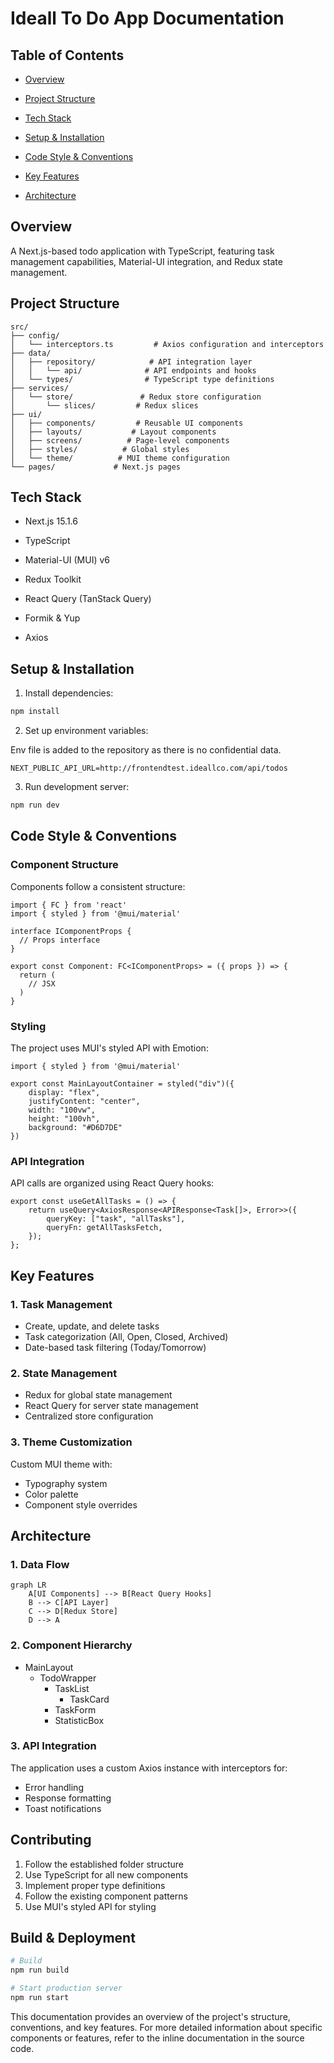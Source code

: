 # Ideall To Do App Documentation

## Table of Contents


- [Overview](#overview)

- [Project Structure](#project-structure)

- [Tech Stack](#tech-stack)

- [Setup & Installation](#setup--installation)

- [Code Style & Conventions](#code-style--conventions)

- [Key Features](#key-features)

- [Architecture](#architecture)


## Overview
A Next.js-based todo application with TypeScript, featuring task management capabilities, Material-UI integration, and Redux state management.


## Project Structure
```
src/
├── config/
│   └── interceptors.ts         # Axios configuration and interceptors
├── data/
│   ├── repository/            # API integration layer
│   │   └── api/              # API endpoints and hooks
│   └── types/                # TypeScript type definitions
├── services/
│   └── store/               # Redux store configuration
│       └── slices/         # Redux slices
├── ui/
│   ├── components/         # Reusable UI components
│   ├── layouts/           # Layout components
│   ├── screens/          # Page-level components
│   ├── styles/          # Global styles
│   └── theme/          # MUI theme configuration
└── pages/             # Next.js pages
```

## Tech Stack

- Next.js 15.1.6

- TypeScript

- Material-UI (MUI) v6

- Redux Toolkit

- React Query (TanStack Query)

- Formik & Yup

- Axios


## Setup & Installation

1. Install dependencies:
```bash
npm install
```

2. Set up environment variables:

Env file is added to the repository as there is no confidential data.
```env
NEXT_PUBLIC_API_URL=http://frontendtest.ideallco.com/api/todos
```

3. Run development server:
```bash
npm run dev
```

## Code Style & Conventions


### Component Structure

Components follow a consistent structure:
```
import { FC } from 'react'
import { styled } from '@mui/material'

interface IComponentProps {
  // Props interface
}

export const Component: FC<IComponentProps> = ({ props }) => {
  return (
    // JSX
  )
}
```

### Styling

The project uses MUI's styled API with Emotion:

```
import { styled } from '@mui/material'

export const MainLayoutContainer = styled("div")({
    display: "flex",
    justifyContent: "center",
    width: "100vw",
    height: "100vh",
    background: "#D6D7DE"
})
```

### API Integration

API calls are organized using React Query hooks:

```
export const useGetAllTasks = () => {
    return useQuery<AxiosResponse<APIResponse<Task[]>, Error>>({
        queryKey: ["task", "allTasks"],
        queryFn: getAllTasksFetch,
    });
};
```
## Key Features

### 1. Task Management
- Create, update, and delete tasks
- Task categorization (All, Open, Closed, Archived)
- Date-based task filtering (Today/Tomorrow)

### 2. State Management
- Redux for global state management
- React Query for server state management
- Centralized store configuration

### 3. Theme Customization
Custom MUI theme with:
- Typography system
- Color palette
- Component style overrides

## Architecture

### 1. Data Flow
```mermaid
graph LR
    A[UI Components] --> B[React Query Hooks]
    B --> C[API Layer]
    C --> D[Redux Store]
    D --> A
```

### 2. Component Hierarchy
- MainLayout
  - TodoWrapper
    - TaskList
      - TaskCard
    - TaskForm
    - StatisticBox

### 3. API Integration
The application uses a custom Axios instance with interceptors for:
- Error handling
- Response formatting
- Toast notifications


## Contributing
1. Follow the established folder structure
2. Use TypeScript for all new components
3. Implement proper type definitions
4. Follow the existing component patterns
5. Use MUI's styled API for styling

## Build & Deployment
```bash
# Build
npm run build

# Start production server
npm run start
```

This documentation provides an overview of the project's structure, conventions, and key features. For more detailed information about specific components or features, refer to the inline documentation in the source code.